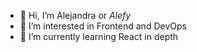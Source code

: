 - 👋 Hi, I’m Alejandra or _Alefy_
- 👀 I’m interested in Frontend and DevOps
- 🌱 I’m currently learning React in depth



<!---
aleperezmon/aleperezmon is a ✨ special ✨ repository because its `README.md` (this file) appears on your GitHub profile.
You can click the Preview link to take a look at your changes.
--->
